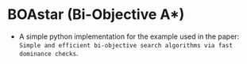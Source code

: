 # BOAstar (Bi-Objective A*)

- A simple python implementation for the example used in the paper: `Simple and efficient bi-objective search algorithms via fast dominance checks`.